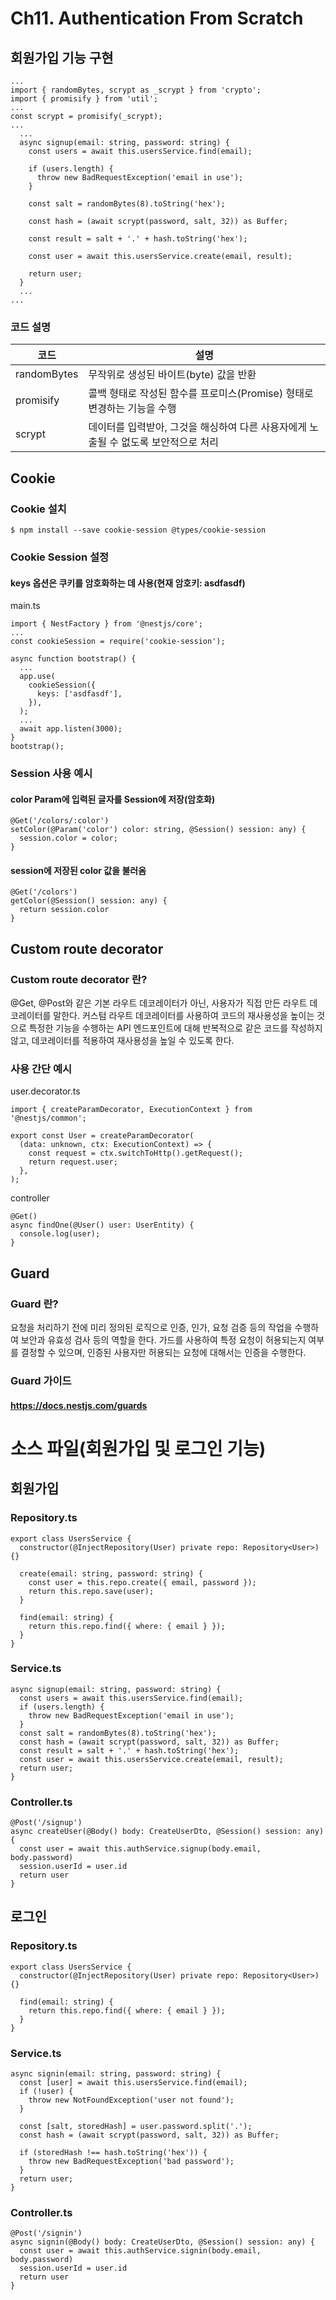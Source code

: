 # Ch11. Authentication From Scratch

## 회원가입 기능 구현

```
...
import { randomBytes, scrypt as _scrypt } from 'crypto';
import { promisify } from 'util';
...
const scrypt = promisify(_scrypt);
...
  ...
  async signup(email: string, password: string) {
    const users = await this.usersService.find(email);

    if (users.length) {
      throw new BadRequestException('email in use');
    }

    const salt = randomBytes(8).toString('hex');

    const hash = (await scrypt(password, salt, 32)) as Buffer;

    const result = salt + '.' + hash.toString('hex');

    const user = await this.usersService.create(email, result);

    return user;
  }
  ...
...
```

### 코드 설명

| 코드        | 설명                                                                                |
| ----------- | ----------------------------------------------------------------------------------- |
| randomBytes | 무작위로 생성된 바이트(byte) 값을 반환                                              |
| promisify   | 콜백 형태로 작성된 함수를 프로미스(Promise) 형태로 변경하는 기능을 수행             |
| scrypt      | 데이터를 입력받아, 그것을 해싱하여 다른 사용자에게 노출될 수 없도록 보안적으로 처리 |

## Cookie

### Cookie 설치

```
$ npm install --save cookie-session @types/cookie-session
```

### Cookie Session 설정

#### keys 옵션은 쿠키를 암호화하는 데 사용(현재 암호키: asdfasdf)

main.ts

```
import { NestFactory } from '@nestjs/core';
...
const cookieSession = require('cookie-session');

async function bootstrap() {
  ...
  app.use(
    cookieSession({
      keys: ['asdfasdf'],
    }),
  );
  ...
  await app.listen(3000);
}
bootstrap();
```

### Session 사용 예시

#### color Param에 입력된 글자를 Session에 저장(암호화)

```
@Get('/colors/:color')
setColor(@Param('color') color: string, @Session() session: any) {
  session.color = color;
}
```

#### session에 저장된 color 값을 불러옴

```
@Get('/colors')
getColor(@Session() session: any) {
  return session.color
}
```

## Custom route decorator
### Custom route decorator 란?
@Get, @Post와 같은 기본 라우트 데코레이터가 아닌, 사용자가 직접 만든 라우트 데코레이터를 말한다. 커스텀 라우트 데코레이터를 사용하여 코드의 재사용성을 높이는 것으로 특정한 기능을 수행하는 API 엔드포인트에 대해 반복적으로 같은 코드를 작성하지 않고, 데코레이터를 적용하여 재사용성을 높일 수 있도록 한다.

### 사용 간단 예시
user.decorator.ts
```
import { createParamDecorator, ExecutionContext } from '@nestjs/common';

export const User = createParamDecorator(
  (data: unknown, ctx: ExecutionContext) => {
    const request = ctx.switchToHttp().getRequest();
    return request.user;
  },
);
```

controller
```
@Get()
async findOne(@User() user: UserEntity) {
  console.log(user);
}
```

## Guard
### Guard 란?
요청을 처리하기 전에 미리 정의된 로직으로 인증, 인가, 요청 검증 등의 작업을 수행하여 보안과 유효성 검사 등의 역할을 한다. 가드를 사용하여 특정 요청이 허용되는지 여부를 결정할 수 있으며, 인증된 사용자만 허용되는 요청에 대해서는 인증을 수행한다.

### Guard 가이드
#### https://docs.nestjs.com/guards

# 소스 파일(회원가입 및 로그인 기능)

## 회원가입

### Repository.ts

```
export class UsersService {
  constructor(@InjectRepository(User) private repo: Repository<User>) {}

  create(email: string, password: string) {
    const user = this.repo.create({ email, password });
    return this.repo.save(user);
  }

  find(email: string) {
    return this.repo.find({ where: { email } });
  }
}
```

### Service.ts

```
async signup(email: string, password: string) {
  const users = await this.usersService.find(email);
  if (users.length) {
    throw new BadRequestException('email in use');
  }
  const salt = randomBytes(8).toString('hex');
  const hash = (await scrypt(password, salt, 32)) as Buffer;
  const result = salt + '.' + hash.toString('hex');
  const user = await this.usersService.create(email, result);
  return user;
}
```

### Controller.ts

```
@Post('/signup')
async createUser(@Body() body: CreateUserDto, @Session() session: any) {
  const user = await this.authService.signup(body.email, body.password)
  session.userId = user.id
  return user
}
```

## 로그인

### Repository.ts

```
export class UsersService {
  constructor(@InjectRepository(User) private repo: Repository<User>) {}

  find(email: string) {
    return this.repo.find({ where: { email } });
  }
}
```

### Service.ts

```
async signin(email: string, password: string) {
  const [user] = await this.usersService.find(email);
  if (!user) {
    throw new NotFoundException('user not found');
  }

  const [salt, storedHash] = user.password.split('.');
  const hash = (await scrypt(password, salt, 32)) as Buffer;

  if (storedHash !== hash.toString('hex')) {
    throw new BadRequestException('bad password');
  }
  return user;
}
```

### Controller.ts

```
@Post('/signin')
async signin(@Body() body: CreateUserDto, @Session() session: any) {
  const user = await this.authService.signin(body.email, body.password)
  session.userId = user.id
  return user
}
```
